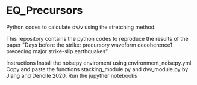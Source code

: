 # EQ_Precursors
Python codes to calculate dv/v using the stretching method. 

This repository contains the python codes to reproduce the results of the paper
"Days before the strike: precursory waveform decoherence1
preceding major strike-slip earthquakes"

Instructions
Install the noisepy enviroment using environment_noisepy.yml
Copy and paste the functions stacking_module.py and dvv_module.py by Jiang and Denolle 2020. 
Run the jupyther notebooks
